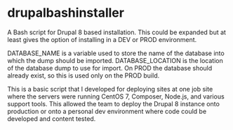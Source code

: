 # drupalbashinstaller
A Bash script for Drupal 8 based installation. This could be expanded but at least gives the option of installing in a DEV or PROD environment.

DATABASE_NAME is a variable used to store the name of the database into which the dump should be imported.
DATABASE_LOCATION is the location of the database dump to use for import. On PROD the database should already exist, so this is used only on the PROD build.

This is a basic script that I developed for deploying sites at one job site where the servers were running CentOS 7, Composer, Node.js, and various support tools. This allowed the team to deploy the Drupal 8 instance onto production or onto a personal dev environment where code could be developed and content tested.
